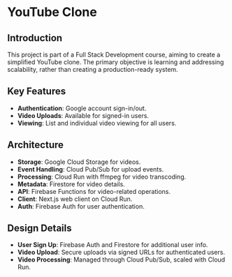 # YouTube Clone

## Introduction
This project is part of a Full Stack Development course, aiming to create a simplified YouTube clone. The primary objective is learning and addressing scalability, rather than creating a production-ready system.

## Key Features
- **Authentication**: Google account sign-in/out.
- **Video Uploads**: Available for signed-in users.
- **Viewing**: List and individual video viewing for all users.

## Architecture
- **Storage**: Google Cloud Storage for videos.
- **Event Handling**: Cloud Pub/Sub for upload events.
- **Processing**: Cloud Run with ffmpeg for video transcoding.
- **Metadata**: Firestore for video details.
- **API**: Firebase Functions for video-related operations.
- **Client**: Next.js web client on Cloud Run.
- **Auth**: Firebase Auth for user authentication.

## Design Details
- **User Sign Up**: Firebase Auth and Firestore for additional user info.
- **Video Upload**: Secure uploads via signed URLs for authenticated users.
- **Video Processing**: Managed through Cloud Pub/Sub, scaled with Cloud Run.

